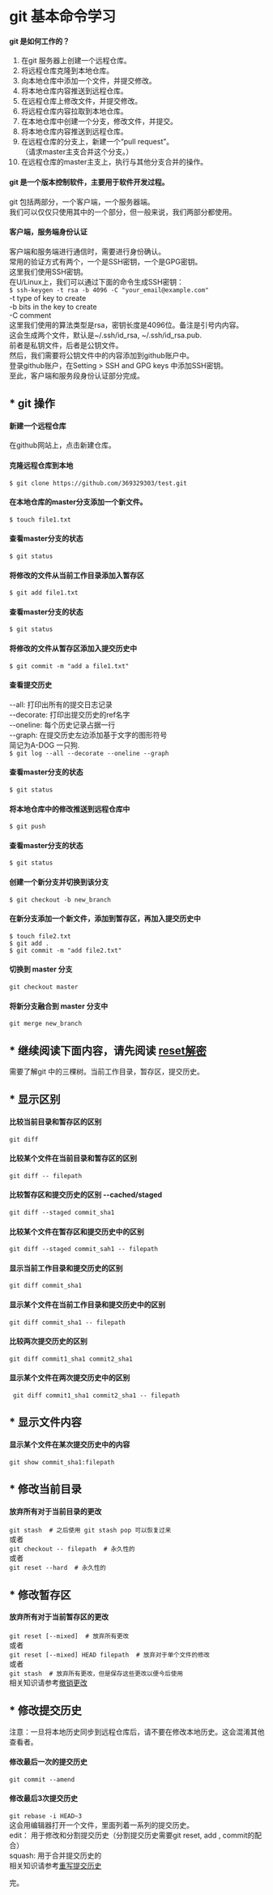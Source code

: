 # git 基本命令学习  


#### git 是如何工作的？  
1. 在git 服务器上创建一个远程仓库。  
2. 将远程仓库克隆到本地仓库。  
3. 向本地仓库中添加一个文件，并提交修改。  
4. 将本地仓库内容推送到远程仓库。  
5. 在远程仓库上修改文件，并提交修改。  
6. 将远程仓库内容拉取到本地仓库。  
7. 在本地仓库中创建一个分支，修改文件，并提交。  
8. 将本地仓库内容推送到远程仓库。  
9. 在远程仓库的分支上，新建一个“pull request”。  
   （请求master主支合并这个分支。）  
10. 在远程仓库的master主支上，执行与其他分支合并的操作。  
  
  
#### git 是一个版本控制软件，主要用于软件开发过程。  
git 包括两部分，一个客户端，一个服务器端。  
我们可以仅仅只使用其中的一个部分，但一般来说，我们两部分都使用。  
#### 客户端，服务端身份认证  
客户端和服务端进行通信时，需要进行身份确认。  
常用的验证方式有两个，一个是SSH密钥，一个是GPG密钥。  
这里我们使用SSH密钥。  
在U/Linux上，我们可以通过下面的命令生成SSH密钥：  
` $ ssh-keygen -t rsa -b 4096 -C "your_email@example.com" `  
-t type of key to create  
-b bits in the key to create  
-C comment  
这里我们使用的算法类型是rsa，密钥长度是4096位。备注是引号内内容。  
这会生成两个文件，默认是~/.ssh/id_rsa, ~/.ssh/id_rsa.pub.  
前者是私钥文件，后者是公钥文件。  
然后，我们需要将公钥文件中的内容添加到github账户中。  
登录github账户，在Setting > SSH and GPG keys 中添加SSH密钥。  
至此，客户端和服务段身份认证部分完成。  


## * git 操作
#### 新建一个远程仓库  
在github网站上，点击新建仓库。  
#### 克隆远程仓库到本地  
` $ git clone https://github.com/369329303/test.git `  
#### 在本地仓库的master分支添加一个新文件。  
` $ touch file1.txt `  
#### 查看master分支的状态  
` $ git status `  
#### 将修改的文件从当前工作目录添加入暂存区  
` $ git add file1.txt `  
#### 查看master分支的状态  
` $ git status `  
#### 将修改的文件从暂存区添加入提交历史中  
` $ git commit -m "add a file1.txt" `  
#### 查看提交历史  
--all: 打印出所有的提交日志记录  
--decorate: 打印出提交历史的ref名字  
--oneline: 每个历史记录占据一行  
--graph: 在提交历史左边添加基于文字的图形符号  
简记为A-DOG 一只狗.  
` $ git log --all --decorate --oneline --graph `   
#### 查看master分支的状态  
` $ git status `  
#### 将本地仓库中的修改推送到远程仓库中  
` $ git push `  
#### 查看master分支的状态  
` $ git status `  
#### 创建一个新分支并切换到该分支  
` $ git checkout -b new_branch `  
#### 在新分支添加一个新文件，添加到暂存区，再加入提交历史中  
` $ touch file2.txt `  
` $ git add . `  
` $ git commit -m "add file2.txt" `  
#### 切换到 master 分支  
` git checkout master `  
#### 将新分支融合到 master 分支中  
` git merge new_branch `  


## * 继续阅读下面内容，请先阅读 [reset解密](https://git-scm.com/book/en/v2/Git-Tools-Reset-Demystified)
需要了解git 中的三棵树。当前工作目录，暂存区，提交历史。


## * 显示区别  
#### 比较当前目录和暂存区的区别  
` git diff `  
#### 比较某个文件在当前目录和暂存区的区别  
` git diff -- filepath `  
#### 比较暂存区和提交历史的区别 --cached/staged  
` git diff --staged commit_sha1 `  
#### 比较某个文件在暂存区和提交历史中的区别  
` git diff --staged commit_sah1 -- filepath `  
#### 显示当前工作目录和提交历史的区别  
` git diff commit_sha1 `  
#### 显示某个文件在当前工作目录和提交历史中的区别  
` git diff commit_sha1 -- filepath `  
#### 比较两次提交历史的区别  
` git diff commit1_sha1 commit2_sha1 `  
#### 显示某个文件在两次提交历史中的区别  
` git diff commit1_sha1 commit2_sha1 -- filepath`  


## * 显示文件内容  
#### 显示某个文件在某次提交历史中的内容  
` git show commit_sha1:filepath `  


## * 修改当前目录  
#### 放弃所有对于当前目录的更改  
` git stash  # 之后使用 git stash pop 可以恢复过来 `  
或者  
` git checkout -- filepath  # 永久性的 `  
或者  
` git reset --hard  # 永久性的 `  
  

## * 修改暂存区  
#### 放弃所有对于当前暂存区的更改  
` git reset [--mixed]  # 放弃所有更改 `  
或者  
` git reset [--mixed] HEAD filepath  # 放弃对于单个文件的修改 `  
或者  
` git stash  # 放弃所有更改，但是保存这些更改以便今后使用 `  
相关知识请参考[撤销更改](https://docs.gitlab.com/ee/topics/git/numerous_undo_possibilities_in_git/)  
  

## * 修改提交历史  
注意：一旦将本地历史同步到远程仓库后，请不要在修改本地历史。这会混淆其他查看者。  
#### 修改最后一次的提交历史  
` git commit --amend `  
#### 修改最后3次提交历史  
` git rebase -i HEAD~3 `  
这会用编辑器打开一个文件，里面列着一系列的提交历史。  
edit： 用于修改和分割提交历史（分割提交历史需要git reset, add , commit的配合）  
squash: 用于合并提交历史的  
相关知识请参考[重写提交历史](https://git-scm.com/book/en/v2/Git-Tools-Rewriting-History)  
  
完。
